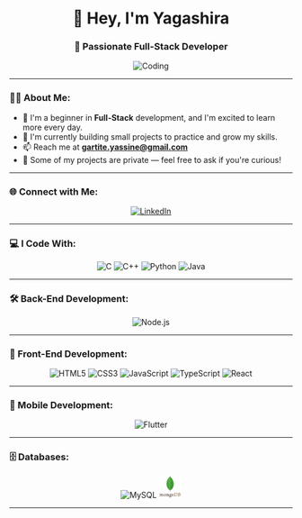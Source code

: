 <h1 align="center">👋 Hey, I'm Yagashira</h1>
<h3 align="center">🚀 Passionate Full-Stack Developer</h3>

<div align="center">
  <img alt="Coding" width="600" src="https://assets.pinterest.com/ext/embed.html?id=4151824650936552">
</div>

---

### 👨‍💻 About Me:
- 🌱 I'm a beginner in **Full-Stack**  development, and I'm excited to learn more every day. 
- 🚀 I'm currently building small projects to practice and grow my skills.
- 📫 Reach me at **gartite.yassine@gmail.com**  
-  🔐 Some of my projects are private — feel free to ask if you're curious! 

---

### 🌐 Connect with Me:
<p align="center">
  <a href="https://www.linkedin.com/in/yassine-gartite-02933935b/" target="_blank">
    <img src="https://cdn.jsdelivr.net/gh/devicons/devicon/icons/linkedin/linkedin-original.svg" alt="LinkedIn" height="40" width="40"/>
  </a>
</p>

---

### 💻 I Code With:
<p align="center">
  <img src="https://cdn.jsdelivr.net/gh/devicons/devicon/icons/c/c-original.svg" height="40" alt="C" />
  <img src="https://cdn.jsdelivr.net/gh/devicons/devicon/icons/cplusplus/cplusplus-original.svg" height="40" alt="C++" />
  <img src="https://cdn.jsdelivr.net/gh/devicons/devicon/icons/python/python-original.svg" height="40" alt="Python" />
  <img src="https://cdn.jsdelivr.net/gh/devicons/devicon/icons/java/java-original.svg" height="40" alt="Java" />
</p>

---


### 🛠 Back-End Development:
<p align="center">
  
  <img src="https://cdn.jsdelivr.net/gh/devicons/devicon/icons/nodejs/nodejs-original-wordmark.svg" height="40" alt="Node.js" />
</p>

---



### 🎨 Front-End Development:
<p align="center">
  <img src="https://cdn.jsdelivr.net/gh/devicons/devicon/icons/html5/html5-original.svg" height="40" alt="HTML5" />
  <img src="https://cdn.jsdelivr.net/gh/devicons/devicon/icons/css3/css3-original.svg" height="40" alt="CSS3" />
  <img src="https://cdn.jsdelivr.net/gh/devicons/devicon/icons/javascript/javascript-original.svg" height="40" alt="JavaScript" />
  <img src="https://cdn.jsdelivr.net/gh/devicons/devicon/icons/typescript/typescript-original.svg" height="40" alt="TypeScript" />
  <img src="https://cdn.jsdelivr.net/gh/devicons/devicon/icons/react/react-original-wordmark.svg" height="40" alt="React" />
</p>


---

### 📱 Mobile Development:
<p align="center">
  <img src="https://cdn.jsdelivr.net/gh/devicons/devicon/icons/flutter/flutter-original.svg" height="40" alt="Flutter" />
</p>

---

### 🗄️ Databases:
<p align="center">
  <img src="https://cdn.jsdelivr.net/gh/devicons/devicon/icons/mysql/mysql-original.svg" height="40" alt="MySQL" />
  <img src="https://raw.githubusercontent.com/devicons/devicon/master/icons/mongodb/mongodb-original-wordmark.svg" height="40" alt="MongoDB" />
</p>


---

